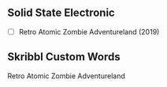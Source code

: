 ## Solid State Electronic
- [ ] Retro Atomic Zombie Adventureland (2019)
## Skribbl Custom Words
Retro Atomic Zombie Adventureland